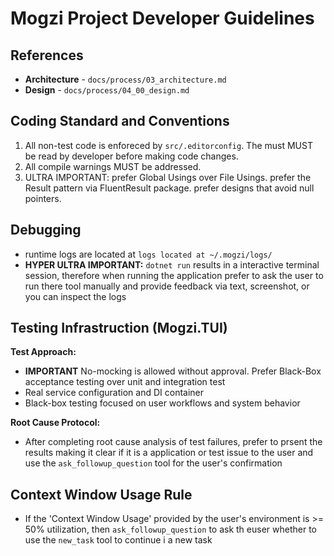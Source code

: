 # Mogzi Project Developer Guidelines

## References

- **Architecture** - `docs/process/03_architecture.md`
- **Design** - `docs/process/04_00_design.md`

## Coding Standard and Conventions

1. All non-test code is enforeced by `src/.editorconfig`. The must MUST be read by developer before making code changes.
2. All compile warnings MUST be addressed.
3. ULTRA IMPORTANT: prefer Global Usings over File Usings. prefer the Result pattern via FluentResult package. prefer designs that avoid null pointers.

## Debugging

- runtime logs are located at `logs located at ~/.mogzi/logs/`
- **HYPER ULTRA IMPORTANT:** `dotnet run` results in a interactive terminal session, therefore when running the application prefer to ask the user to run there tool manually and provide feedback via text, screenshot, or you can inspect the logs

## Testing Infrastruction (Mogzi.TUI)

__Test Approach:__

- **IMPORTANT** No-mocking is allowed without approval. Prefer Black-Box acceptance testing over unit and integration test
- Real service configuration and DI container
- Black-box testing focused on user workflows and system behavior

__Root Cause Protocol:__

- After completing root cause analysis of test failures, prefer to prsent the results making it clear if it is a application or test issue to the user and use the `ask_followup_question` tool for the user's confirmation

## Context Window Usage Rule

- If the 'Context Window Usage' provided by the user's environment is >= 50% utilization, then `ask_followup_question` to ask th euser whether to use the `new_task` tool to continue i a new task 